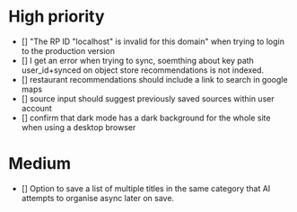 # High priority
- [] "The RP ID "localhost" is invalid for this domain" when trying to login to the production version
- [] I get an error when trying to sync, soemthing about key path user_id+synced on object store recommendations is not indexed.
- [] restaurant recommendations should include a link to search in google maps
- [] source input should suggest previously saved sources within user account
- [] confirm that dark mode has a dark background for the whole site when using a desktop browser


# Medium
- [] Option to save a list of multiple titles in the same category that AI attempts to organise async later on save.
